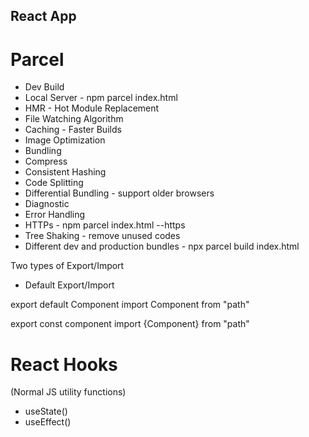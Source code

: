## React App

# Parcel
- Dev Build
- Local Server - npm parcel index.html
- HMR - Hot Module Replacement
- File Watching Algorithm
- Caching - Faster Builds
- Image Optimization
- Bundling
- Compress
- Consistent Hashing
- Code Splitting
- Differential Bundling - support older browsers
- Diagnostic
- Error Handling
- HTTPs - npm parcel index.html --https
- Tree Shaking - remove unused codes
- Different dev and production bundles - npx parcel build index.html

Two types of Export/Import

- Default Export/Import

export default Component
import Component from "path"

export const component
import {Component} from "path"

# React Hooks

(Normal JS utility functions)

- useState()
- useEffect()